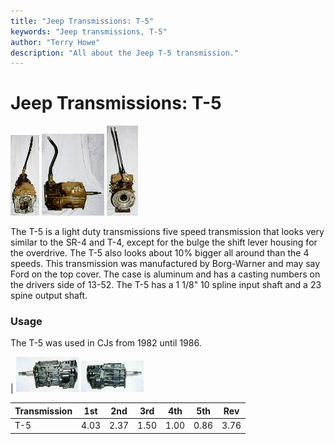 ```yaml
---
title: "Jeep Transmissions: T-5"
keywords: "Jeep transmissions, T-5"
author: "Terry Howe"
description: "All about the Jeep T-5 transmission."
---
```

# Jeep Transmissions: T-5

[![T-5 front](../../img/transmission/factory/t501f_.jpg)](../../img/transmission/factory/t501f.jpg) [![T-5 side](../../img/transmission/factory/t501s_.jpg)](../../img/transmission/factory/t501s.jpg) [![T-5 back](../../img/transmission/factory/t501b_.jpg)](../../img/transmission/factory/t501b.jpg)   

The T-5 is a light duty transmissions five speed transmission that looks very similar to the SR-4 and T-4, except for the bulge the shift lever housing for the overdrive. The T-5 also looks about 10% bigger all around than the 4 speeds. This transmission was manufactured by Borg-Warner and may say Ford on the top cover. The case is aluminum and has a casting numbers on the drivers side of 13-52. The T-5 has a 1 1/8" 10 spline input shaft and a 23 spine output shaft.

### Usage

The T-5 was used in CJs from 1982 until 1986.

| [![T-5 side](../../img/transmission/factory/t5ds_.jpg)](../../img/transmission/factory/t5ds.jpg) [![T-5 passenger side](../../img/transmission/factory/t5ps_.jpg)](../../img/transmission/factory/t5ps.jpg)  

| Transmission | 1st  | 2nd  | 3rd  | 4th  | 5th  | Rev  |
|--------------|------|------|------|------|------|------|
| T-5          | 4.03 | 2.37 | 1.50 | 1.00 | 0.86 | 3.76 |